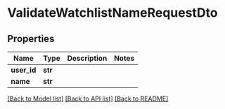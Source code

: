 # ValidateWatchlistNameRequestDto

## Properties
Name | Type | Description | Notes
------------ | ------------- | ------------- | -------------
**user_id** | **str** |  | 
**name** | **str** |  | 

[[Back to Model list]](../README.md#documentation-for-models) [[Back to API list]](../README.md#documentation-for-api-endpoints) [[Back to README]](../README.md)


